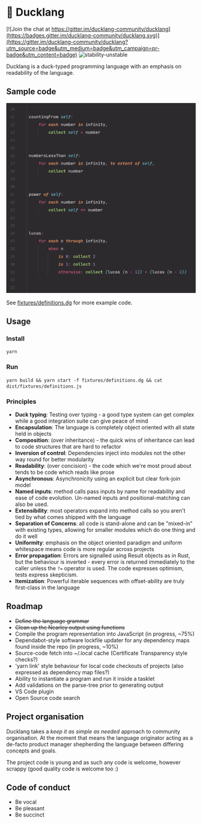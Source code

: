 # 🐥 Ducklang

[![Join the chat at https://gitter.im/ducklang-community/ducklang](https://badges.gitter.im/ducklang-community/ducklang.svg)](https://gitter.im/ducklang-community/ducklang?utm_source=badge&utm_medium=badge&utm_campaign=pr-badge&utm_content=badge)
![stability-unstable](https://img.shields.io/badge/stability-unstable-yellow.svg)

Ducklang is a duck-typed programming language with an emphasis on readability of the language.

## Sample code

![Sample code](sample.png)

See [fixtures/definitions.dg](fixtures/definitions.dg) for more example code.

## Usage

### Install
```shell script
yarn
```

### Run
```shell script
yarn build && yarn start -f fixtures/definitions.dg && cat dist/fixtures/definitions.js
```

### Principles

* **Duck typing**: Testing over typing - a good type system can get complex while a good integration suite can give peace of mind
* **Encapsulation**: The language is completely object oriented with all state held in objects
* **Composition**: (over inheritance) - the quick wins of inheritance can lead to code structures that are hard to refactor
* **Inversion of control**: Dependencies inject into modules not the other way round for better modularity
* **Readability**: (over concision) - the code which we're most proud about tends to be code which reads like prose
* **Asynchronous**: Asynchronicity using an explicit but clear fork-join model
* **Named inputs**: method calls pass inputs by name for readability and ease of code evolution. Un-named inputs and positional-matching can also be used.
* **Extensibility**: most operators expand into method calls so you aren't tied by what comes shipped with the language
* **Separation of Concerns**: all code is stand-alone and can be "mixed-in" with existing types, allowing for smaller modules which do one thing and do it well
* **Uniformity**: emphasis on the object oriented paradigm and uniform whitespace means code is more regular across projects
* **Error propagation**: Errors are signalled using Result objects as in Rust, but the behaviour is inverted - every error is returned immediately to the caller unless the `?=` operator is used. The code expresses optimism, tests express skepticism.
* **Itemization**: Powerful iterable sequences with offset-ability are truly first-class in the language

## Roadmap

* ~~Define the language grammar~~
* ~~Clean up the Nearley output using functions~~
* Compile the program representation into JavaScript (in progress, ~75%)
* Dependabot-style software lockfile updater for any dependency maps found inside the repo (in progress, ~10%)
* Source-code fetch into ~/.local cache (Certificate Transparency style checks?)
* 'yarn link' style behaviour for local code checkouts of projects (also expressed as dependency map files?)
* Ability to instantiate a program and run it inside a tasklet
* Add validations on the parse-tree prior to generating output
* VS Code plugin
* Open Source code search

## Project organisation

Ducklang takes a *keep it as simple as needed* approach to community organisation.
At the moment that means the language originator acting as a de-facto
product manager shepherding the language between differing concepts and goals.

The project code is young and as such any code is welcome, however scrappy
(good quality code is welcome too :)

## Code of conduct

* Be vocal
* Be pleasant
* Be succinct
